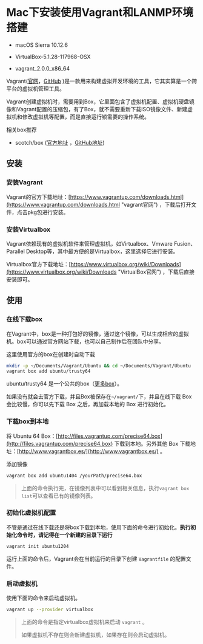 # Mac下安装使用Vagrant和LANMP环境搭建

* macOS Sierra 10.12.6

* VirtualBox-5.1.28-117968-OSX

* vagrant\_2.0.0\_x86\_64

Vagrant\([官网](https://www.vagrantup.com "Vagrant官网")，[GitHub](https://github.com/mitchellh/vagrant "Vagrant项目GitHub地址")
\)是一款用来构建虚拟开发环境的工具，它其实算是一个跨平台的虚拟机管理工具。

Vagrant创建虚拟机时，需要用到Box，它里面包含了虚拟机配置、虚拟机硬盘镜像和Vagrant配置的压缩包，有了Box，就不需要重新下载ISO镜像文件、新建虚拟机和修改虚拟机等配置，而是直接运行锁需要的操作系统。

相关box推荐

* scotch/box \([官方地址](https://box.scotch.io/ "scotch官方地址")
  ，[GitHub地址](https://github.com/scotch-io/scotch-box "scotch项目GitHub地址")\)

## 安装

### 安装Vagrant

Vagrant的官方下载地址：[https://www.vagrantup.com/downloads.html](https://www.vagrantup.com/downloads.html "vagrant官网")
，下载后打开文件，点击pkg包进行安装。

### 安装Virtualbox

Vagrant依赖现有的虚拟机软件来管理虚拟机，如Virtualbox、Vmware Fusion、Parallel Desktop等，其中最方便的是Virtualbox，这里选择它进行安装。

Virtualbox官方下载地址：[https://www.virtualbox.org/wiki/Downloads](https://www.virtualbox.org/wiki/Downloads "VirtualBox官网")
，下载后直接安装即可。

## 使用

### 在线下载box

在Vagrant中，box是一种打包好的镜像，通过这个镜像，可以生成相应的虚拟机。box可以通过官方网站下载，也可以自己制作后在团队中分享。

这里使用官方的box在创建时自动下载

```bash
mkdir -p ~/Documents/Vagrant/Ubuntu && cd ~/Documents/Vagrant/Ubuntu
vagrant box add ubuntu/trusty64
```

ubuntu/trusty64 是一个公共的box（[更多box](https://app.vagrantup.com/boxes/search "Discover Vagrant Boxes - Vagrant Cloud")）。

如果没有就会去官方下载，并且Box被保存在`~/vagrant/`下，并且在线下载 Box 会比较慢，你可以先下载 Box 之后，再加载本地的 Box 进行初始化。

### 下载box到本地

将 Ubuntu 64 Box：[http://files.vagrantup.com/precise64.box](http://files.vagrantup.com/precise64.box) 下载到本地。另外其他 Box
下载地址：[http://www.vagrantbox.es/](http://www.vagrantbox.es/) 。

添加镜像

```bash
vagrant box add ubuntu1404 /yourPath/precise64.box
```

> 上面的命令执行完，在镜像列表中可以看到相关信息，执行`vagrant box list`可以查看已有的镜像列表。

### 初始化虚拟机配置

不管是通过在线下载还是将box下载到本地，使用下面的命令进行初始化。**执行初始化命令时，请记得在一个新建的目录下运行**

```bash
vagrant init ubuntu1204
```

运行上面的命令后，Vagrant会在当前运行的目录下创建 `Vagrantfile` 的配置文件。

### 启动虚拟机

使用下面的命令来启动虚拟机。

```bash
vagrant up --provider virtualbox
```

> 上面的命令是指定virtualbox虚拟机来启动 `vagrant` 。
>
> 如果虚拟机不存在则会新建虚拟机，如果存在则会启动虚拟机。
